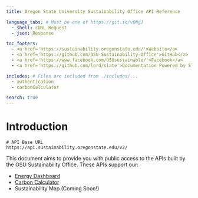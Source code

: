 ```yaml
---
title: Oregon State University Sustainability Office API Reference

language_tabs: # Must be one of https://git.io/vQNgJ
  - shell: cURL Request
  - json: Response

toc_footers:
  - <a href='https://sustainability.oregonstate.edu/'>Website</a>
  - <a href='https://github.com/OSU-Sustainability-Office'>GitHub</a>
  - <a href='https://www.facebook.com/OSUsustainable/'>Facebook</a>
  - <a href='https://github.com/lord/slate'>Documentation Powered by Slate</a>

includes: # Files are included from ./includes/...
  - authentication
  - carbonCalculator

search: true
---
```


# Introduction

```shell
# API Base URL
https://api.sustainability.oregonstate.edu/v2/
```

This document aims to provide you with public access to the APIs built by the OSU Sustainability Office. These APIs support our:

* [Energy Dashboard](https://dashboard.sustainability.oregonstate.edu/)
* [Carbon Calculator](https://myco2.sustainability.oregonstate.edu/)
* Sustainability Map (Coming Soon!)
